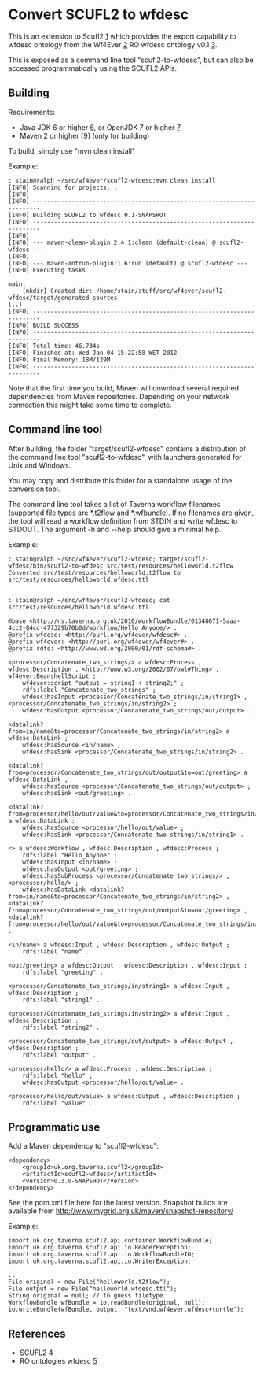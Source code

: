Convert SCUFL2 to wfdesc
========================

This is an extension to Scufl2 [1] which provides the export capability
to wfdesc ontology from the Wf4Ever [2] RO wfdesc ontology v0.1 [3].

This is exposed as a command line tool "scufl2-to-wfdesc", but can also
be accessed programmatically using the SCUFL2 APIs.






Building
--------

Requirements:
 * Java JDK 6 or higher [6], or OpenJDK 7 or higher [7]
 * Maven 2 or higher [9]  (only for building)

To build, simply use "mvn clean install"

Example:

    : stain@ralph ~/src/wf4ever/scufl2-wfdesc;mvn clean install
    [INFO] Scanning for projects...
    [INFO]                                                                         
    [INFO] ------------------------------------------------------------------------
    [INFO] Building SCUFL2 to wfdesc 0.1-SNAPSHOT
    [INFO] ------------------------------------------------------------------------
    [INFO] 
    [INFO] --- maven-clean-plugin:2.4.1:clean (default-clean) @ scufl2-wfdesc ---
    [INFO] 
    [INFO] --- maven-antrun-plugin:1.6:run (default) @ scufl2-wfdesc ---
    [INFO] Executing tasks

    main:
        [mkdir] Created dir: /home/stain/stuff/src/wf4ever/scufl2-wfdesc/target/generated-sources
    (..)
    [INFO] ------------------------------------------------------------------------
    [INFO] BUILD SUCCESS
    [INFO] ------------------------------------------------------------------------
    [INFO] Total time: 46.734s
    [INFO] Finished at: Wed Jan 04 15:22:58 WET 2012
    [INFO] Final Memory: 18M/129M
    [INFO] ------------------------------------------------------------------------


Note that the first time you build, Maven will download several
required dependencies from Maven repositories. Depending on your network
connection this might take some time to complete.



Command line tool
-----------------

After building, the folder "target/scufl2-wfdesc" contains a
distribution of the command line tool "scufl2-to-wfdesc", with launchers
generated for Unix and Windows.

You may copy and distribute this folder for a standalone usage of the
conversion tool.

The command line tool takes a list of Taverna workflow filenames (supported file
types are *.t2flow and *.wfbundle). If no filenames are given, the tool
will read a workflow definition from STDIN and write wfdesc to STDOUT.
The argument -h  and --help should give a minimal help.



Example:

    : stain@ralph ~/src/wf4ever/scufl2-wfdesc; target/scufl2-wfdesc/bin/scufl2-to-wfdesc src/test/resources/helloworld.t2flow 
    Converted src/test/resources/helloworld.t2flow to src/test/resources/helloworld.wfdesc.ttl


    : stain@ralph ~/src/wf4ever/scufl2-wfdesc; cat src/test/resources/helloworld.wfdesc.ttl 

    @base <http://ns.taverna.org.uk/2010/workflowBundle/01348671-5aaa-4cc2-84cc-477329b70b0d/workflow/Hello_Anyone/> .
    @prefix wfdesc: <http://purl.org/wf4ever/wfdesc#> .
    @prefix wf4ever: <http://purl.org/wf4ever/wf4ever#> .
    @prefix rdfs: <http://www.w3.org/2000/01/rdf-schema#> .

    <processor/Concatenate_two_strings/> a wfdesc:Process , wfdesc:Description , <http://www.w3.org/2002/07/owl#Thing> , wf4ever:BeanshellScript ;
        wf4ever:script "output = string1 + string2;" ;
        rdfs:label "Concatenate_two_strings" ;
        wfdesc:hasInput <processor/Concatenate_two_strings/in/string1> , <processor/Concatenate_two_strings/in/string2> ;
        wfdesc:hasOutput <processor/Concatenate_two_strings/out/output> .

    <datalink?from=in/name&to=processor/Concatenate_two_strings/in/string2> a wfdesc:DataLink ;
        wfdesc:hasSource <in/name> ;
        wfdesc:hasSink <processor/Concatenate_two_strings/in/string2> .

    <datalink?from=processor/Concatenate_two_strings/out/output&to=out/greeting> a wfdesc:DataLink ;
        wfdesc:hasSource <processor/Concatenate_two_strings/out/output> ;
        wfdesc:hasSink <out/greeting> .

    <datalink?from=processor/hello/out/value&to=processor/Concatenate_two_strings/in/string1> a wfdesc:DataLink ;
        wfdesc:hasSource <processor/hello/out/value> ;
        wfdesc:hasSink <processor/Concatenate_two_strings/in/string1> .

    <> a wfdesc:Workflow , wfdesc:Description , wfdesc:Process ;
        rdfs:label "Hello_Anyone" ;
        wfdesc:hasInput <in/name> ;
        wfdesc:hasOutput <out/greeting> ;
        wfdesc:hasSubProcess <processor/Concatenate_two_strings/> , <processor/hello/> ;
        wfdesc:hasDataLink <datalink?from=in/name&to=processor/Concatenate_two_strings/in/string2> , <datalink?from=processor/Concatenate_two_strings/out/output&to=out/greeting> , <datalink?from=processor/hello/out/value&to=processor/Concatenate_two_strings/in/string1> .

    <in/name> a wfdesc:Input , wfdesc:Description , wfdesc:Output ;
        rdfs:label "name" .

    <out/greeting> a wfdesc:Output , wfdesc:Description , wfdesc:Input ;
        rdfs:label "greeting" .

    <processor/Concatenate_two_strings/in/string1> a wfdesc:Input , wfdesc:Description ;
        rdfs:label "string1" .

    <processor/Concatenate_two_strings/in/string2> a wfdesc:Input , wfdesc:Description ;
        rdfs:label "string2" .

    <processor/Concatenate_two_strings/out/output> a wfdesc:Output , wfdesc:Description ;
        rdfs:label "output" .

    <processor/hello/> a wfdesc:Process , wfdesc:Description ;
        rdfs:label "hello" ;
        wfdesc:hasOutput <processor/hello/out/value> .

    <processor/hello/out/value> a wfdesc:Output , wfdesc:Description ;
        rdfs:label "value" .



Programmatic use
----------------

Add a Maven dependency to "scufl2-wfdesc":

    <dependency>
        <groupId>uk.org.taverna.scufl2</groupId>
        <artifactId>scufl2-wfdesc</artifactId>
        <version>0.3.0-SNAPSHOT</version>
    </dependency>

See the pom.xml file here for the latest version. Snapshot builds are
available from http://www.mygrid.org.uk/maven/snapshot-repository/

Example:

    import uk.org.taverna.scufl2.api.container.WorkflowBundle;
    import uk.org.taverna.scufl2.api.io.ReaderException;
    import uk.org.taverna.scufl2.api.io.WorkflowBundleIO;
    import uk.org.taverna.scufl2.api.io.WriterException;

    ..
    File original = new File("helloworld.t2flow");
    File output = new File("helloworld.wfdesc.ttl");
    String original = null; // to guess filetype
    WorkflowBundle wfBundle = io.readBundle(original, null);
    io.writeBundle(wfBundle, output, "text/vnd.wf4ever.wfdesc+turtle");





References
----------
 * SCUFL2 [4]
 * RO ontologies wfdesc [5]



[1]: https://github.com/mygrid/scufl2/
[2]: http://www.wf4ever-project.org/
[3]: https://github.com/wf4ever/ro/tree/0.1
[4]: http://www.mygrid.org.uk/dev/wiki/display/developer/2010-07+SCUFL2
[5]: http://www.wf4ever-project.org/wiki/display/docs/Research+Object+Vocabulary+Specification+v0.1
[6]: http://www.oracle.com/technetwork/java/javase/downloads/index.html
[7]: http://openjdk.java.net/install/
[8]: http://maven.apache.org/download.html
